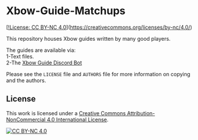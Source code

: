 # Xbow-Guide-Matchups
  
[[!License: CC BY-NC 4.0](https://img.shields.io/badge/License-CC%20BY--NC%204.0-lightgrey.svg)](https://creativecommons.org/licenses/by-nc/4.0/)
  
  
This repository houses Xbow guides written by many good players.     
     
The guides are available via:     
1-Text files.     
2-The [Xbow Guide Discord Bot](https://discord.com/api/oauth2/authorize?client_id=839764015567470603&permissions=511040&scope=bot)     
     
Please see the `LICENSE` file and `AUTHORS` file for more information on copying and the authors.  
  
    
## License 
   


This work is licensed under a
[Creative Commons Attribution-NonCommercial 4.0 International License](https://creativecommons.org/licenses/by-nc/4.0/).

[![CC BY-NC 4.0][cc-by-nc-image]][cc-by-nc]

[cc-by-nc]: http://creativecommons.org/licenses/by-nc/4.0/
[cc-by-nc-image]: https://licensebuttons.net/l/by-nc/4.0/88x31.png
[cc-by-nc-sa-shield]: https://img.shields.io/badge/License-CC%20BY--NC--SA%204.0-lightgrey.svg
